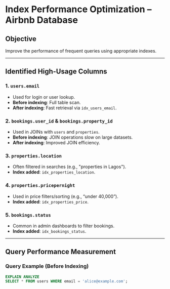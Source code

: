 # Index Performance Optimization – Airbnb Database

## Objective
Improve the performance of frequent queries using appropriate indexes.

---

## Identified High-Usage Columns

### 1. `users.email`
- Used for login or user lookup.
- **Before indexing**: Full table scan.
- **After indexing**: Fast retrieval via `idx_users_email`.

### 2. `bookings.user_id` & `bookings.property_id`
- Used in JOINs with `users` and `properties`.
- **Before indexing**: JOIN operations slow on large datasets.
- **After indexing**: Improved JOIN efficiency.

### 3. `properties.location`
- Often filtered in searches (e.g., "properties in Lagos").
- **Index added**: `idx_properties_location`.

### 4. `properties.pricepernight`
- Used in price filters/sorting (e.g., “under 40,000”).
- **Index added**: `idx_properties_price`.

### 5. `bookings.status`
- Common in admin dashboards to filter bookings.
- **Index added**: `idx_bookings_status`.

---

## Query Performance Measurement

### Query Example (Before Indexing)

```sql
EXPLAIN ANALYZE
SELECT * FROM users WHERE email = 'alice@example.com';
